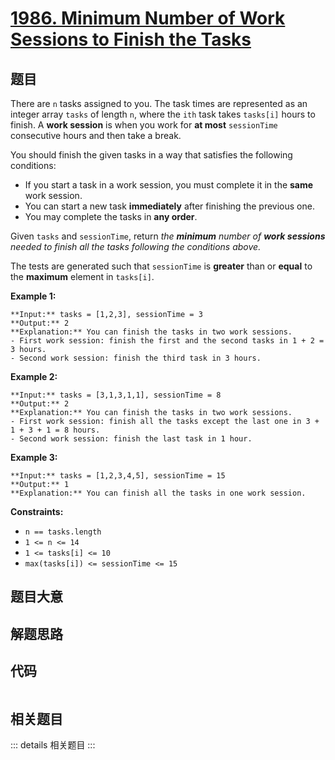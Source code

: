 # [1986. Minimum Number of Work Sessions to Finish the Tasks](https://leetcode.com/problems/minimum-number-of-work-sessions-to-finish-the-tasks)

## 题目

There are `n` tasks assigned to you. The task times are represented as an
integer array `tasks` of length `n`, where the `ith` task takes `tasks[i]`
hours to finish. A **work session** is when you work for **at most**
`sessionTime` consecutive hours and then take a break.

You should finish the given tasks in a way that satisfies the following
conditions:

  * If you start a task in a work session, you must complete it in the **same** work session.
  * You can start a new task **immediately** after finishing the previous one.
  * You may complete the tasks in **any order**.

Given `tasks` and `sessionTime`, return _the **minimum** number of **work
sessions** needed to finish all the tasks following the conditions above._

The tests are generated such that `sessionTime` is **greater** than or
**equal** to the **maximum** element in `tasks[i]`.



**Example 1:**

    
    
    **Input:** tasks = [1,2,3], sessionTime = 3
    **Output:** 2
    **Explanation:** You can finish the tasks in two work sessions.
    - First work session: finish the first and the second tasks in 1 + 2 = 3 hours.
    - Second work session: finish the third task in 3 hours.
    

**Example 2:**

    
    
    **Input:** tasks = [3,1,3,1,1], sessionTime = 8
    **Output:** 2
    **Explanation:** You can finish the tasks in two work sessions.
    - First work session: finish all the tasks except the last one in 3 + 1 + 3 + 1 = 8 hours.
    - Second work session: finish the last task in 1 hour.
    

**Example 3:**

    
    
    **Input:** tasks = [1,2,3,4,5], sessionTime = 15
    **Output:** 1
    **Explanation:** You can finish all the tasks in one work session.
    



**Constraints:**

  * `n == tasks.length`
  * `1 <= n <= 14`
  * `1 <= tasks[i] <= 10`
  * `max(tasks[i]) <= sessionTime <= 15`


## 题目大意

## 解题思路

## 代码

```javascript

```

## 相关题目

::: details 相关题目
:::

